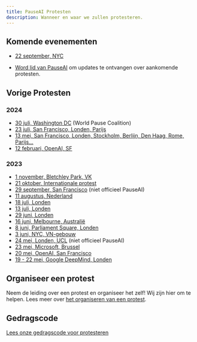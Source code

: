 ```yaml
---
title: PauseAI Protesten
description: Wanneer en waar we zullen protesteren.
---
```


## Komende evenementen

- [22 september, NYC](https://www.eventbrite.com/e/pauseai-nyc-summit-of-the-future-protest-tickets-905766862067)
<!-- - [23 juli, San Francisco](https://www.facebook.com/events/2528518090675538) -->
- [Word lid van PauseAI](/join) om updates te ontvangen over aankomende protesten.

## Vorige Protesten

### 2024

- [30 juli, Washington DC](https://www.facebook.com/events/2528518090675538) (World Pause Coalition)
- [23 juli, San Francisco, Londen, Parijs](https://x.com/PauseAI/status/1816550279095238711)
- [13 mei, San Francisco, Londen, Stockholm, Berlijn, Den Haag, Rome, Parijs...](/2024-may)
- [12 februari, OpenAI, SF](/2024-february)

### 2023

- [1 november, Bletchley Park, VK](/2023-november-uk)
- [21 oktober, Internationale protest](/2023-oct)
- [29 september, San Francisco](https://metaprotest.org/) (niet officieel PauseAI)
- [11 augustus, Nederland](/2023-august-nl)
- [18 juli, Londen](/2023-july-london-18th)
- [13 juli, Londen](/2023-july-london-13th)
- [29 juni, Londen](/2023-june-london-office-for-ai)
- [16 juni, Melbourne, Australië](/2023-june-melbourne)
- [8 juni, Parliament Square, Londen](/2023-june-london)
- [3 juni, NYC, VN-gebouw](/nyc-un-vigil)
- [24 mei, Londen, UCL](https://twitter.com/GFuterman/status/1660648998863028230?s=20) (niet officieel PauseAI)
- [23 mei, Microsoft, Brussel](/brussels-microsoft-protest)
- [20 mei, OpenAI, San Francisco](/openai-protest)
- [19 - 22 mei, Google DeepMind, Londen](/2023-may-deepmind-london)

## Organiseer een protest

Neem de leiding over een protest en organiseer het zelf!
Wij zijn hier om te helpen.
Lees meer over [het organiseren van een protest](/organizing-a-protest).

## Gedragscode

[Lees onze gedragscode voor protesteren](/protesters-code-of-conduct)
